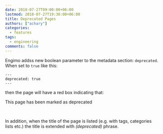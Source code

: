 ```yaml
---
date: 2018-07-27T09:00:00+06:00
lastmod: 2018-07-27T19:30:00+06:00
title: Deprecated Pages
authors: ["achary"]
categories:
  - features
tags:
  - engineering
comments: false
---
```


Engimo addss new boolean parameter to the metadata section: `deprecated`. When set to `true` like this:

```
---
deprecated: true
---
```

then the page will have a red box indicating that:

<div class="deprecated">This page has been marked as deprecated</div>

&nbsp;

In addition, when the title of the page is listed (e.g. with tags, categories lists etc.) the title is extended with *(deprecated)* phrase.
